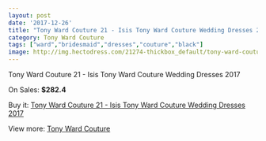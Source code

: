 ```yaml
---
layout: post
date: '2017-12-26'
title: "Tony Ward Couture 21 - Isis Tony Ward Couture Wedding Dresses 2017"
category: Tony Ward Couture
tags: ["ward","bridesmaid","dresses","couture","black"]
image: http://img.hectodress.com/21274-thickbox_default/tony-ward-couture-21-isis-tony-ward-couture-wedding-dresses-2013.jpg
---
```

Tony Ward Couture 21 - Isis Tony Ward Couture Wedding Dresses 2017

On Sales: **$282.4**
<a href="https://www.hectodress.com/tony-ward-couture/9835-tony-ward-couture-21-isis-tony-ward-couture-wedding-dresses-2013.html"><amp-img layout="responsive" width="600" height="600" src="//img.hectodress.com/21274-thickbox_default/tony-ward-couture-21-isis-tony-ward-couture-wedding-dresses-2013.jpg" alt="Tony Ward Couture 21 - Isis Tony Ward Couture Wedding Dresses 2017 0" /></a>

Buy it: [Tony Ward Couture 21 - Isis Tony Ward Couture Wedding Dresses 2017](https://www.hectodress.com/tony-ward-couture/9835-tony-ward-couture-21-isis-tony-ward-couture-wedding-dresses-2013.html "Tony Ward Couture 21 - Isis Tony Ward Couture Wedding Dresses 2017")

View more: [Tony Ward Couture](https://www.hectodress.com/162-tony-ward-couture "Tony Ward Couture")